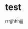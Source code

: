 # test

rrrjjhhhjjj
<div>
<script >
  alert("Hello World!");
  console.warn('ddd___jjj8888__37733   hhh2uuu22h__44____rr___88h_____dd_______dd______')
  </script>
</div>

